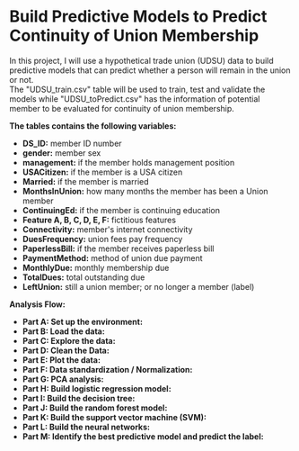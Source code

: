 # Build Predictive Models to Predict Continuity of Union Membership
In this project, I will use a hypothetical trade union (UDSU) data to build predictive models that can predict whether a person will remain in the union or not.       
The "UDSU_train.csv" table will be used to train, test and validate the models while "UDSU_toPredict.csv" has the information of potential member to be evaluated for continuity of union membership. 

**The tables contains the following variables:**    
- **DS_ID:** member ID number  
- **gender:** member sex  
- **management:** if the member holds management position  
- **USACitizen:** if the member is a USA citizen  
- **Married:** if the member is married  
- **MonthsInUnion:** how many months the member has been a Union member  
- **ContinuingEd:** if the member is continuing education  
- **Feature A, B, C, D, E, F:** fictitious features  
- **Connectivity:** member's internet connectivity  
- **DuesFrequency:** union fees pay frequency  
- **PaperlessBill:** if the member receives paperless bill  
- **PaymentMethod:** method of union due payment  
- **MonthlyDue:** monthly membership due   
- **TotalDues:** total outstanding due  
- **LeftUnion:** still a union member; or no longer a member (label)    

**Analysis Flow:**
- **Part A: Set up the environment:**
- **Part B: Load the data:**  
- **Part C: Explore the data:**  
- **Part D: Clean the Data:**  
- **Part E: Plot the data:**  
- **Part F: Data standardization / Normalization:**  
- **Part G: PCA analysis:**  
- **Part H: Build logistic regression model:**  
- **Part I: Build the decision tree:**  
- **Part J: Build the random forest model:**  
- **Part K: Build the support vector machine (SVM):**  
- **Part L: Build the neural networks:**  
- **Part M: Identify the best predictive model and predict the label:**
